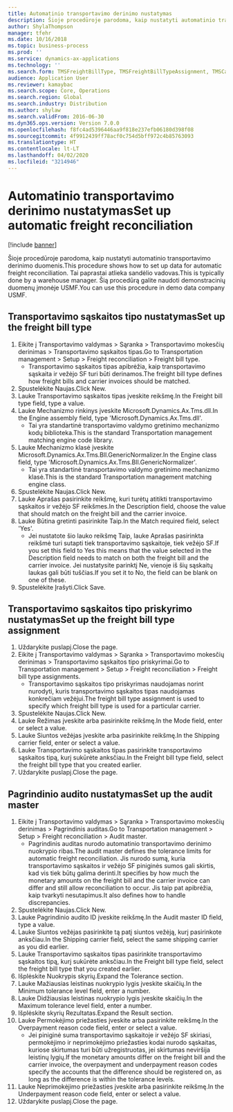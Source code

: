 ```yaml
---
title: Automatinio transportavimo derinimo nustatymas
description: Šioje procedūroje parodoma, kaip nustatyti automatinio transportavimo derinimo duomenis.
author: ShylaThompson
manager: tfehr
ms.date: 10/16/2018
ms.topic: business-process
ms.prod: ''
ms.service: dynamics-ax-applications
ms.technology: ''
ms.search.form: TMSFreightBillType, TMSFreightBillTypeAssignment, TMSCarrierCodeLookup, DefaultDashboard, TMSAuditMaster
audience: Application User
ms.reviewer: kamaybac
ms.search.scope: Core, Operations
ms.search.region: Global
ms.search.industry: Distribution
ms.author: shylaw
ms.search.validFrom: 2016-06-30
ms.dyn365.ops.version: Version 7.0.0
ms.openlocfilehash: f8fc4ad5396446aa9f818e237efb06180d398f08
ms.sourcegitcommit: 4f9912439ff78acf0c754d5bff972c4b85763093
ms.translationtype: HT
ms.contentlocale: lt-LT
ms.lasthandoff: 04/02/2020
ms.locfileid: "3214946"
---
```

# <a name="set-up-automatic-freight-reconciliation"></a><span data-ttu-id="ba9a9-103">Automatinio transportavimo derinimo nustatymas</span><span class="sxs-lookup"><span data-stu-id="ba9a9-103">Set up automatic freight reconciliation</span></span>

[!include [banner](../../includes/banner.md)]

<span data-ttu-id="ba9a9-104">Šioje procedūroje parodoma, kaip nustatyti automatinio transportavimo derinimo duomenis.</span><span class="sxs-lookup"><span data-stu-id="ba9a9-104">This procedure shows how to set up data for automatic freight reconciliation.</span></span> <span data-ttu-id="ba9a9-105">Tai paprastai atlieka sandėlio vadovas.</span><span class="sxs-lookup"><span data-stu-id="ba9a9-105">This is typically done by a warehouse manager.</span></span> <span data-ttu-id="ba9a9-106">Šią procedūrą galite naudoti demonstracinių duomenų įmonėje USMF.</span><span class="sxs-lookup"><span data-stu-id="ba9a9-106">You can use this procedure in demo data company USMF.</span></span>


## <a name="set-up-the-freight-bill-type"></a><span data-ttu-id="ba9a9-107">Transportavimo sąskaitos tipo nustatymas</span><span class="sxs-lookup"><span data-stu-id="ba9a9-107">Set up the freight bill type</span></span>
1. <span data-ttu-id="ba9a9-108">Eikite į Transportavimo valdymas > Sąranka > Transportavimo mokesčių derinimas > Transportavimo sąskaitos tipas.</span><span class="sxs-lookup"><span data-stu-id="ba9a9-108">Go to Transportation management > Setup > Freight reconciliation > Freight bill type.</span></span>
    * <span data-ttu-id="ba9a9-109">Transportavimo sąskaitos tipas apibrėžia, kaip transportavimo sąskaita ir vežėjo SF turi būti derinamos.</span><span class="sxs-lookup"><span data-stu-id="ba9a9-109">The freight bill type defines how freight bills and carrier invoices  should be matched.</span></span>  
2. <span data-ttu-id="ba9a9-110">Spustelėkite Naujas.</span><span class="sxs-lookup"><span data-stu-id="ba9a9-110">Click New.</span></span>
3. <span data-ttu-id="ba9a9-111">Lauke Transportavimo sąskaitos tipas įveskite reikšmę.</span><span class="sxs-lookup"><span data-stu-id="ba9a9-111">In the Freight bill type field, type a value.</span></span>
4. <span data-ttu-id="ba9a9-112">Lauke Mechanizmo rinkinys įveskite Microsoft.Dynamics.Ax.Tms.dll.</span><span class="sxs-lookup"><span data-stu-id="ba9a9-112">In the Engine assembly field, type 'Microsoft.Dynamics.Ax.Tms.dll'.</span></span>
    * <span data-ttu-id="ba9a9-113">Tai yra standartinė transportavimo valdymo gretinimo mechanizmo kodų biblioteka.</span><span class="sxs-lookup"><span data-stu-id="ba9a9-113">This is the standard Transportation management matching engine code library.</span></span>  
5. <span data-ttu-id="ba9a9-114">Lauke Mechanizmo klasė įveskite Microsoft.Dynamics.Ax.Tms.Bll.GenericNormalizer.</span><span class="sxs-lookup"><span data-stu-id="ba9a9-114">In the Engine class field, type 'Microsoft.Dynamics.Ax.Tms.Bll.GenericNormalizer'.</span></span>
    * <span data-ttu-id="ba9a9-115">Tai yra standartinė transportavimo valdymo gretinimo mechanizmo klasė.</span><span class="sxs-lookup"><span data-stu-id="ba9a9-115">This is the standard Transportation management matching engine class.</span></span>  
6. <span data-ttu-id="ba9a9-116">Spustelėkite Naujas.</span><span class="sxs-lookup"><span data-stu-id="ba9a9-116">Click New.</span></span>
7. <span data-ttu-id="ba9a9-117">Lauke Aprašas pasirinkite reikšmę, kuri turėtų atitikti transportavimo sąskaitos ir vežėjo SF reikšmes.</span><span class="sxs-lookup"><span data-stu-id="ba9a9-117">In the Description field, choose the value that should match on the freight bill and the carrier invoice.</span></span>  
8. <span data-ttu-id="ba9a9-118">Lauke Būtina gretinti pasirinkite Taip.</span><span class="sxs-lookup"><span data-stu-id="ba9a9-118">In the Match required field, select 'Yes'.</span></span>
    * <span data-ttu-id="ba9a9-119">Jei nustatote šio lauko reikšmę Taip, lauke Aprašas pasirinkta reikšmė turi sutapti tiek transportavimo sąskaitoje, tiek vežėjo SF.</span><span class="sxs-lookup"><span data-stu-id="ba9a9-119">If you set this field to Yes this means that the value selected in the Description field needs to match on both the freight bill and the carrier invoice.</span></span> <span data-ttu-id="ba9a9-120">Jei nustatysite parinktį Ne, vienoje iš šių sąskaitų laukas gali būti tuščias.</span><span class="sxs-lookup"><span data-stu-id="ba9a9-120">If you set it to No, the field can be blank on one of these.</span></span>  
9. <span data-ttu-id="ba9a9-121">Spustelėkite Įrašyti.</span><span class="sxs-lookup"><span data-stu-id="ba9a9-121">Click Save.</span></span>

## <a name="set-up-the-freight-bill-type-assignment"></a><span data-ttu-id="ba9a9-122">Transportavimo sąskaitos tipo priskyrimo nustatymas</span><span class="sxs-lookup"><span data-stu-id="ba9a9-122">Set up the freight bill type assignment</span></span>
1. <span data-ttu-id="ba9a9-123">Uždarykite puslapį.</span><span class="sxs-lookup"><span data-stu-id="ba9a9-123">Close the page.</span></span>
2. <span data-ttu-id="ba9a9-124">Eikite į Transportavimo valdymas > Sąranka > Transportavimo mokesčių derinimas > Transportavimo sąskaitos tipo priskyrimai.</span><span class="sxs-lookup"><span data-stu-id="ba9a9-124">Go to Transportation management > Setup > Freight reconciliation > Freight bill type assignments.</span></span>
    * <span data-ttu-id="ba9a9-125">Transportavimo sąskaitos tipo priskyrimas naudojamas norint nurodyti, kuris transportavimo sąskaitos tipas naudojamas konkrečiam vežėjui.</span><span class="sxs-lookup"><span data-stu-id="ba9a9-125">The freight bill type assignment is used to specify which freight bill type is used for a particular carrier.</span></span>   
3. <span data-ttu-id="ba9a9-126">Spustelėkite Naujas.</span><span class="sxs-lookup"><span data-stu-id="ba9a9-126">Click New.</span></span>
4. <span data-ttu-id="ba9a9-127">Lauke Režimas įveskite arba pasirinkite reikšmę.</span><span class="sxs-lookup"><span data-stu-id="ba9a9-127">In the Mode field, enter or select a value.</span></span>
5. <span data-ttu-id="ba9a9-128">Lauke Siuntos vežėjas įveskite arba pasirinkite reikšmę.</span><span class="sxs-lookup"><span data-stu-id="ba9a9-128">In the Shipping carrier field, enter or select a value.</span></span>
6. <span data-ttu-id="ba9a9-129">Lauke Transportavimo sąskaitos tipas pasirinkite transportavimo sąskaitos tipą, kurį sukūrėte anksčiau.</span><span class="sxs-lookup"><span data-stu-id="ba9a9-129">In the Freight bill type field, select the freight bill type that you created earlier.</span></span>
7. <span data-ttu-id="ba9a9-130">Uždarykite puslapį.</span><span class="sxs-lookup"><span data-stu-id="ba9a9-130">Close the page.</span></span>

## <a name="set-up-the-audit-master"></a><span data-ttu-id="ba9a9-131">Pagrindinio audito nustatymas</span><span class="sxs-lookup"><span data-stu-id="ba9a9-131">Set up the audit master</span></span>
1. <span data-ttu-id="ba9a9-132">Eikite į Transportavimo valdymas > Sąranka > Transportavimo mokesčių derinimas > Pagrindinis auditas.</span><span class="sxs-lookup"><span data-stu-id="ba9a9-132">Go to Transportation management > Setup > Freight reconciliation > Audit master.</span></span>
    * <span data-ttu-id="ba9a9-133">Pagrindinis auditas nurodo automatinio transportavimo derinimo nuokrypio ribas.</span><span class="sxs-lookup"><span data-stu-id="ba9a9-133">The audit master defines the tolerance limits for automatic freight reconciliation.</span></span> <span data-ttu-id="ba9a9-134">Jis nurodo sumą, kuria transportavimo sąskaitos ir vežėjo SF piniginės sumos gali skirtis, kad vis tiek būtų galima derinti.</span><span class="sxs-lookup"><span data-stu-id="ba9a9-134">It specifies by how much the monetary amounts on the freight bill and the carrier invoice can differ and still allow reconciliation to occur.</span></span> <span data-ttu-id="ba9a9-135">Jis taip pat apibrėžia, kaip tvarkyti nesutapimus.</span><span class="sxs-lookup"><span data-stu-id="ba9a9-135">It also defines how to handle discrepancies.</span></span>  
2. <span data-ttu-id="ba9a9-136">Spustelėkite Naujas.</span><span class="sxs-lookup"><span data-stu-id="ba9a9-136">Click New.</span></span>
3. <span data-ttu-id="ba9a9-137">Lauke Pagrindinio audito ID įveskite reikšmę.</span><span class="sxs-lookup"><span data-stu-id="ba9a9-137">In the Audit master ID field, type a value.</span></span>
4. <span data-ttu-id="ba9a9-138">Lauke Siuntos vežėjas pasirinkite tą patį siuntos vežėją, kurį pasirinkote anksčiau.</span><span class="sxs-lookup"><span data-stu-id="ba9a9-138">In the Shipping carrier  field, select the same shipping carrier as you did earlier.</span></span>
5. <span data-ttu-id="ba9a9-139">Lauke Transportavimo sąskaitos tipas pasirinkite transportavimo sąskaitos tipą, kurį sukūrėte anksčiau.</span><span class="sxs-lookup"><span data-stu-id="ba9a9-139">In the Freight bill type field, select the freight bill type that you created earlier.</span></span>
6. <span data-ttu-id="ba9a9-140">Išplėskite Nuokrypis skyrių.</span><span class="sxs-lookup"><span data-stu-id="ba9a9-140">Expand the Tolerance section.</span></span>
7. <span data-ttu-id="ba9a9-141">Lauke Mažiausias leistinas nuokrypio lygis įveskite skaičių.</span><span class="sxs-lookup"><span data-stu-id="ba9a9-141">In the Minimum tolerance level field, enter a number.</span></span>
8. <span data-ttu-id="ba9a9-142">Lauke Didžiausias leistinas nuokrypio lygis įveskite skaičių.</span><span class="sxs-lookup"><span data-stu-id="ba9a9-142">In the Maximum tolerance level field, enter a number.</span></span>
9. <span data-ttu-id="ba9a9-143">Išplėskite skyrių Rezultatas.</span><span class="sxs-lookup"><span data-stu-id="ba9a9-143">Expand the Result section.</span></span>
10. <span data-ttu-id="ba9a9-144">Lauke Permokėjimo priežasties įveskite arba pasirinkite reikšmę.</span><span class="sxs-lookup"><span data-stu-id="ba9a9-144">In the Overpayment reason code field, enter or select a value.</span></span>
    * <span data-ttu-id="ba9a9-145">Jei piniginė suma transportavimo sąskaitoje ir vežėjo SF skiriasi, permokėjimo ir neprimokėjimo priežasties kodai nurodo sąskaitas, kuriose skirtumas turi būti užregistruotas, jei skirtumas neviršija leistinų lygių.</span><span class="sxs-lookup"><span data-stu-id="ba9a9-145">If the monetary amounts differ on the freight bill and the carrier invoice, the overpayment and underpayment reason codes specify the accounts that the difference should be registered on, as long as the difference is within the tolerance levels.</span></span>  
11. <span data-ttu-id="ba9a9-146">Lauke Neprimokėjimo priežasties įveskite arba pasirinkite reikšmę.</span><span class="sxs-lookup"><span data-stu-id="ba9a9-146">In the Underpayment reason code field, enter or select a value.</span></span>
12. <span data-ttu-id="ba9a9-147">Uždarykite puslapį.</span><span class="sxs-lookup"><span data-stu-id="ba9a9-147">Close the page.</span></span>

